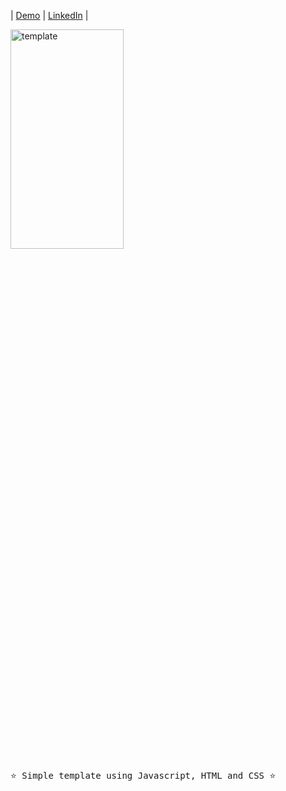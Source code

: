 <p align="center">
  
  
  |
  <a href="https://joyce-fernandes.github.io/Best-Pet-Shop/">Demo</a>
  |
  <a href="https://www.linkedin.com/in/joyce-fernandes-da-silva/">LinkedIn</a>
  |

</p>

 <img width="60%" height= "30%"  align="center" src="images/Best Pet Shop.mp4" alt="template">
<br/>

 




<pre>
⭐ Simple template using Javascript, HTML and CSS ⭐
</pre>



